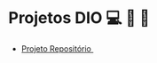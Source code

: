 # Projetos DIO :computer: :office: :briefcase:  

- <a href="https://github.com/GuilhermePereiraGuimaraes/projetos-dio-santander">Projeto Repositório </a> 

 